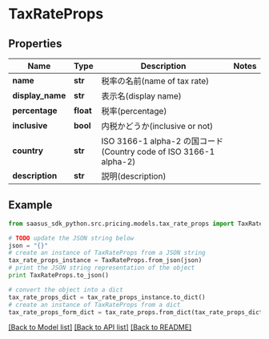 # TaxRateProps


## Properties
Name | Type | Description | Notes
------------ | ------------- | ------------- | -------------
**name** | **str** | 税率の名前(name of tax rate) | 
**display_name** | **str** | 表示名(display name) | 
**percentage** | **float** | 税率(percentage) | 
**inclusive** | **bool** | 内税かどうか(inclusive or not) | 
**country** | **str** | ISO 3166-1 alpha-2 の国コード(Country code of ISO 3166-1 alpha-2) | 
**description** | **str** | 説明(description) | 

## Example

```python
from saasus_sdk_python.src.pricing.models.tax_rate_props import TaxRateProps

# TODO update the JSON string below
json = "{}"
# create an instance of TaxRateProps from a JSON string
tax_rate_props_instance = TaxRateProps.from_json(json)
# print the JSON string representation of the object
print TaxRateProps.to_json()

# convert the object into a dict
tax_rate_props_dict = tax_rate_props_instance.to_dict()
# create an instance of TaxRateProps from a dict
tax_rate_props_form_dict = tax_rate_props.from_dict(tax_rate_props_dict)
```
[[Back to Model list]](../README.md#documentation-for-models) [[Back to API list]](../README.md#documentation-for-api-endpoints) [[Back to README]](../README.md)


